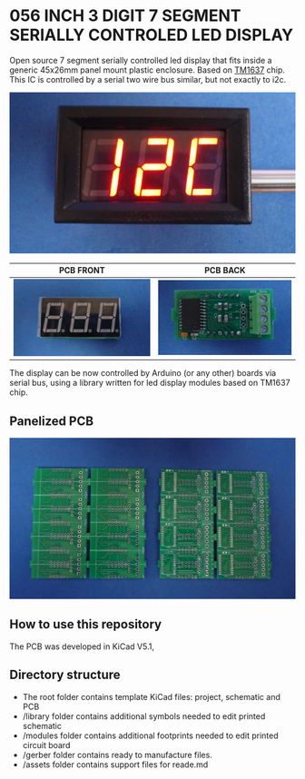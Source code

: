 # 056 INCH 3 DIGIT 7 SEGMENT SERIALLY CONTROLED LED DISPLAY 

Open source 7 segment serially controlled led display that fits inside a generic 45x26mm panel mount plastic enclosure. Based on [TM1637](assets/pdf/TM1637.pdf) chip. This IC is controlled by a serial two wire bus similar, but not exactly to i2c.

![METERON](/056-inch-3-digit/assets/img/meteron.jpg)


PCB FRONT                                     | PCB BACK
----------------------------------------------|----------------------------------------------
![](/056-inch-3-digit/assets/img/pcbfront.jpg) |![](/056-inch-3-digit/assets/img/pcbback.jpg) 


The display can be now controlled by Arduino (or any other) boards via serial bus, using a library written for led display modules based on TM1637 chip.

## Panelized PCB
![](/056-inch-3-digit/assets/img/pcbpanel.jpg)

## How to use this repository

The PCB was developed in KiCad V5.1,

## Directory structure

* The root folder contains template KiCad files: project, schematic and PCB 
* /library folder contains additional symbols needed to edit printed schematic
* /modules folder contains additional footprints needed to edit printed circuit board
* /gerber folder contains ready to manufacture files.
* /assets folder contains support files for reade.md
